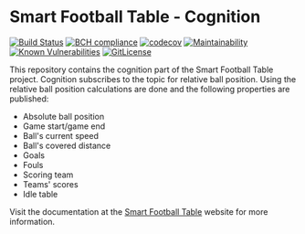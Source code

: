 # Smart Football Table - Cognition

[![Build Status](https://travis-ci.org/smart-football-table/smart-football-table-cognition.svg?branch=master)](https://travis-ci.org/smart-football-table/smart-football-table-cognition)
[![BCH compliance](https://bettercodehub.com/edge/badge/smart-football-table/smart-football-table-cognition?branch=master)](https://bettercodehub.com/)
[![codecov](https://codecov.io/gh/smart-football-table/smart-football-table-cognition/branch/master/graph/badge.svg)](https://codecov.io/gh/smart-football-table/smart-football-table-cognition)
[![Maintainability](https://api.codeclimate.com/v1/badges/448ac668cd07bdea8577/maintainability)](https://codeclimate.com/github/smart-football-table/smart-football-table-cognition/maintainability)
[![Known Vulnerabilities](https://snyk.io/test/github/smart-football-table/smart-football-table-cognition/badge.svg?targetFile=pom.xml)](https://snyk.io/test/github/smart-football-table/smart-football-table-cognition?targetFile=pom.xml)
[![GitLicense](https://gitlicense.com/badge/smart-football-table/smart-football-table-cognition)](https://gitlicense.com/license/smart-football-table/smart-football-table-cognition)

This repository contains the cognition part of the Smart Football Table project. Cognition subscribes to the topic for relative ball position. Using the relative ball position calculations are done and the following properties are published: 

- Absolute ball position
- Game start/game end
- Ball's current speed
- Ball's covered distance
- Goals
- Fouls
- Scoring team
- Teams' scores
- Idle table

Visit the documentation at the [Smart Football Table](https://smart-football-table.github.io/services/ball-cognition/) website for more information.

